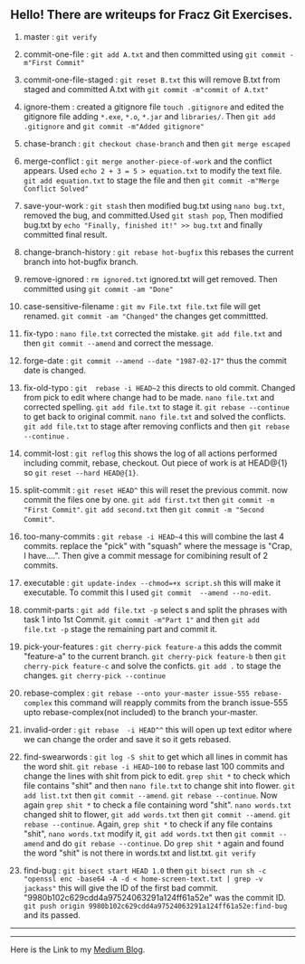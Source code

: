 ## Hello! There are writeups for Fracz Git Exercises.
1. master : `git verify`

2. commit-one-file : `git add A.txt` and then committed using `git commit -m"First Commit"`

3. commit-one-file-staged : `git reset B.txt` this will remove B.txt from staged and committed A.txt with `git commit -m"commit of A.txt"` 

4. ignore-them : created a gitignore file `touch .gitignore` and edited the gitignore file adding `*.exe`, `*.o`, `*.jar` and `libraries/`. Then `git add .gitignore` and `git commit -m"Added gitignore"`

5. chase-branch : `git checkout chase-branch` and then `git merge escaped`

6. merge-conflict : `git merge another-piece-of-work` and the conflict appears. Used `echo 2 + 3 = 5 > equation.txt` to modify the text file. `git add equation.txt` to stage the file and then `git commit -m"Merge Conflict Solved"`

7. save-your-work : `git stash` then modified bug.txt using `nano bug.txt`, removed the bug, and committed.Used `git stash pop`, Then modified bug.txt by `echo "Finally, finished it!" >> bug.txt` and finally committed final result.

8. change-branch-history : `git rebase hot-bugfix` this rebases the current branch into hot-bugfix branch.

9. remove-ignored : `rm ignored.txt` ignored.txt will get removed. Then committed using `git commit -am "Done"`

10. case-sensitive-filename : `git mv File.txt file.txt` file will get renamed. `git commit -am "Changed"` the changes get committted.

11. fix-typo : `nano file.txt` corrected the mistake. `git add file.txt` and then `git commit --amend` and correct the message. 

12. forge-date : `git commit --amend --date "1987-02-17"` thus the commit date is changed.

13. fix-old-typo : `git  rebase -i HEAD~2` this directs to old commit. Changed from pick to edit where change had to be made. `nano file.txt` and corrected spelling. `git add file.txt` to stage it. `git rebase --continue` to get back to original commit. `nano file.txt` and solved the conflicts. `git add file.txt` to stage after removing conflicts and then `git rebase --continue` .

14. commit-lost : `git reflog` this shows the log of all actions performed including commit, rebase, checkout. Out piece of work is at HEAD@{1} so `git reset --hard HEAD@{1}`.

15. split-commit : `git reset HEAD^` this will reset the previous commit. now commit the files one by one. `git add first.txt` then `git commit -m "First Commit"`. `git add second.txt` then `git commit -m "Second Commit"`.

16. too-many-commits : `git rebase -i HEAD~4` this will combine the last 4 commits. replace the "pick" with "squash" where the message is "Crap, I have....". Then give a commit message for comibining result of 2 commits. 

17. executable : `git update-index --chmod=+x script.sh` this will make it executable. To commit this I used `git commit  --amend --no-edit`.

18. commit-parts : `git add file.txt -p` select s and split the phrases with task 1 into 1st Commit. 
`git commit -m"Part 1"` and then `git add file.txt -p` stage the remaining part and commit it.

19. pick-your-features : `git cherry-pick feature-a` this adds the commit "feature-a" to the current branch. `git cherry-pick feature-b` then `git cherry-pick feature-c` and solve the conficts. `git add .` to stage the changes. `git cherry-pick --continue`

20. rebase-complex : `git rebase --onto your-master issue-555 rebase-complex` this command will reapply commits from the branch issue-555 upto rebase-complex(not included) to the branch your-master.

21. invalid-order : `git rebase  -i HEAD^^` this will open up text editor where we can change the order and save it so it gets rebased.

22. find-swearwords : `git log -S shit` to get which all lines in commit has the word shit. `git rebase -i HEAD~100` to rebase last 100 commits and change the lines with shit from pick to edit. `grep shit *` to check which file contains "shit" and then `nano file.txt` to change shit into  flower. `git add list.txt` then `git commit --amend`. `git rebase --continue`.
Now again `grep shit *` to check a file containing word "shit". `nano words.txt` changed shit to flower, `git add words.txt` then `git commit --amend`. `git rebase --continue`.
Again, `grep shit *` to check if any file contains "shit", `nano words.txt` modify it, `git add words.txt` then `git commit --amend` and do `git rebase --continue`.
Do `grep shit *` again and found the word "shit" is not there in words.txt and list.txt. `git verify`

23. find-bug :  `git bisect start HEAD 1.0` then `git bisect run sh -c "openssl enc -base64 -A -d < home-screen-text.txt | grep -v jackass"` this will give the ID of the first bad commit. "9980b102c629cdd4a97524063291a124ff61a52e" was the commit ID. `git push origin 9980b102c629cdd4a97524063291a124ff61a52e:find-bug` and its passed.
---
---
Here is the Link to my [Medium Blog](https://medium.com/@uvdeepanand/fracz-git-exercises-my-writeups-93b92e757ed2).
